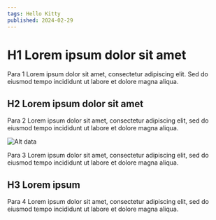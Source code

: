 ```yaml
---
tags: Hello Kitty
published: 2024-02-29
---
```


# H1 Lorem ipsum dolor sit amet

Para 1 Lorem ipsum dolor sit amet, consectetur adipiscing elit.
Sed do eiusmod tempo incididunt ut labore et dolore magna aliqua.

## H2 Lorem ipsum dolor sit amet

Para 2 Lorem ipsum dolor sit amet, consectetur adipiscing elit, sed do eiusmod tempo incididunt ut labore et dolore magna aliqua.

![Alt data](https://placehold.co/600x400)

Para 3 Lorem ipsum dolor sit amet, consectetur adipiscing elit, sed do eiusmod tempo incididunt ut labore et dolore magna aliqua.

## H3 Lorem ipsum

Para 4 Lorem ipsum dolor sit amet, consectetur adipiscing elit, sed do eiusmod tempo incididunt ut labore et dolore magna aliqua.
